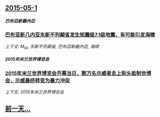 ## [2015-05-1](/news/2015/05/1/index.md)

##### 巴布亞新畿內亞
### [巴布亚新几内亚东新不列颠省发生矩震级7.1级地震，有可能引发海啸](/news/2015/05/1/巴布亚新几内亚东新不列颠省发生矩震级71级地震-有可能引发海啸.md)
_上下文: M<sub>W</sub>, 东新不列颠省, 巴布亞新畿內亞, 海啸_

##### 2015年米兰世界博览会
### [2015年米兰世界博览会开幕当日，数万名示威者走上街头抵制世博会，示威最终转变为暴力冲突](/news/2015/05/1/2015年米兰世界博览会开幕当日-数万名示威者走上街头抵制世博会-示威最终转变为暴力冲突.md)
_上下文: 2015年米兰世界博览会_

## [前一天...](/news/2015/04/30/index.md)

